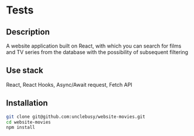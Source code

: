 # Tests

## Description
A website application built on React, with which you can search for films and TV series from the database with the possibility of subsequent filtering

## Use stack
React, React Hooks, Async/Await request, Fetch API

## Installation
```sh
git clone git@github.com:unclebusy/website-movies.git
cd website-movies
npm install
```